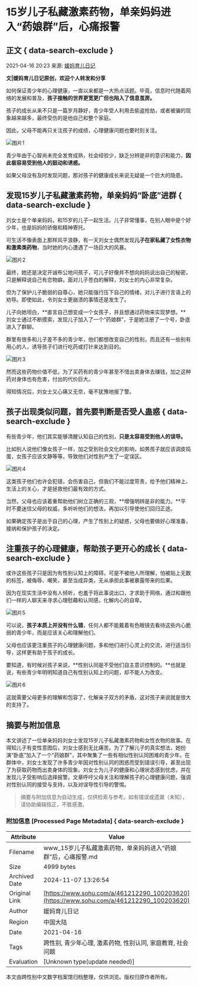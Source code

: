 # 15岁儿子私藏激素药物，单亲妈妈进入“药娘群”后，心痛报警

## 正文 { data-search-exclude }


2021-04-16 20:23 来源: [媛妈育儿日记](https://www.sohu.com/a/461212290_100203620?spm=smpc.content-abroad.content.1.1730985979744HxSX9MX)

**文|媛妈育儿日记原创，欢迎个人转发和分享**

如何保证青少年的心理健康，一直以来都是一大热点话题。毕竟，信息时代随着网络的发展和普及，**孩子接触的世界更宽更广但也陷入了信息茧房。**

孩子的成长从来不只是一篇岁月静好，青少年受人利用去偷盗抢劫，或者被骗的现象越来越多，最终受伤的是他自己和整个家庭。

因此，父母不能再只关注孩子的成绩，心理健康问题也要时刻关注。

![图片1](https://p0.itc.cn/images01/20210416/743771e1f23b4e4c92f5d889c4d67635.jpeg)

青少年由于心智尚未完全发育成熟，社会经验少，缺乏分辨是非的意识和能力，**因此极容易受到他人的鼓动和诱惑。**

如果父母没有及时发现问题，那对孩子的健康成长来说无疑是一个巨大的隐患。

## 发现15岁儿子私藏激素药物，单亲妈妈“卧底”进群 { data-search-exclude }

刘女士是个单亲妈妈，和15岁的儿子一起生活。儿子非常懂事，在别人眼中是个好少年，也是妈妈的骄傲和精神寄托。

可生活不像表面上那样风平浪静，有一天刘女士偶然发现**儿子在家私藏了女性衣物和激素类药物**，当时她的内心遭遇了一场巨大的风暴。

![图片2](https://p8.itc.cn/images01/20210416/466a342d893f4f5a91d32eaba3cf5c97.jpeg)

最终，她还是决定开诚布公地问孩子，可儿子好像并不想向妈妈说出自己的秘密，只是解释说自己有恋物癖。面对儿子苍白的解释，刘女士的内心非常复杂。

但为了保护儿子脆弱的自尊心，她只能强行压下自己的情绪，对儿子进行言语上的劝导。即使如此，令刘女士更崩溃的事情还是发生了。

儿子向她坦白，**直言自己想变成一个女孩子，并且想通过药物来实现梦想。**刘女士通过不断摸索，发现儿子加入了一个“药娘群”，于是她注册了一个号，卧底进入了群聊。

群里有很多和儿子差不多的青少年，他们都想改变自己的性别，而且还有一些别有用心的人，诱导孩子们进行吃药或打针来达到目的。

![图片3](https://p1.itc.cn/images01/20210416/b486c557312a4aaa92a3e0919f927fda.jpeg)

然而这些药物价值不低，为了买药有的青少年甚至不惜出卖身体去赚钱，加之这种药对身体也有危害，付出的代价巨大。

得知情况后，刘女士又心痛又无奈，毫不犹豫地报了警。

## 孩子出现类似问题，首先要判断是否受人蛊惑 { data-search-exclude }

有些青少年，他们其实能够清醒认知自己的性别，**只是太容易受到他人的误导。**

比如别人说他们像女孩子一样，加之受到社会文化的影响，如男孩子就应该调皮捣蛋，女孩子应该文静等等，导致他们对性别产生了一定误区。

![图片4](https://p9.itc.cn/images01/20210416/83a59d61ecd8471895d42c63f202898b.jpeg)

这类孩子他们也许会犯错，会伤害自己，但我们不能过度苛责，给予他们精神上、生活上的关心，才是拯救他们最有效的方式。

当然，父母也应该着重帮助他们树立正确的三观，**增强明辨是非的能力。**平时不要迷信父母的权威，多听听他们的想法，再加以引导使他们回归正途。

如果确定孩子是出于自己的心理，产生了性别上的疑惑，父母也要做好心理准备，接纳和保护孩子的决定。

## 注重孩子的心理健康，帮助孩子更开心的成长 { data-search-exclude }

或许这些孩子只是因为有性别认知上的障碍，可是不被他人所理解，怕被贴上无数的标签，被侮辱、嘲笑，甚至当成异类，无从承担此事被暴露带来的后果。

因为在现实生活中没有人倾听，也羞于将此事说出口，才求助于网络，通过和跟他们一样的人聊天来寻求心理慰藉和认同感，化解内心的自卑。

![图片5](https://p8.itc.cn/images01/20210416/d73007b8cf7d4aa4b402eb32c4f06d0d.jpeg)

可以说，**孩子本质上并没有什么错**，任何人都不能戴着有色眼镜去看待这些内心脆弱的青少年，而是应该关心和理解他们。

父母也应该更注重孩子的心理健康问题，多和他们进行心灵上的交流，进行适当引导，这样更有助于孩子的成长。

要知道，有时候对孩子来说，**性别认同是不受他们自主意识控制的。**也就是说，有些青少年明明知道自己有性别认知上的问题，却不能人为改变。

![图片6](https://p7.itc.cn/images01/20210416/eccf02ada393436b931ed8fd3610a799.jpeg)

这就需要父母更多的理解和包容了，化解亲子双方的矛盾，这对孩子来说就是很大的支持了。
<!-- tcd_original_link https://www.sohu.com/a/461212290_100203620 -->
## 摘要与附加信息

<!-- tcd_abstract -->
本文讲述了一位单亲妈妈刘女士发现15岁儿子私藏激素药物和女性衣物的故事。在得知儿子有变性意图后，刘女士感到无比痛苦。为了了解儿子的真实想法，她扮演“卧底”加入了一个"药娘群"，其中聚集了一些有相似性别认同困难的青少年。在群体中，刘女士发现了许多青少年因对性别认同的困惑而受到错误引导，甚至出现了为获取药物而出卖身体的现象。刘女士为儿子的健康和心理状态感到忧虑，并在发现儿子受影响后选择报警。文章呼吁父母关注和理解孩子的心理健康问题，强调对性别认同的接受与支持，以及对误导性引导的警惕。
<!-- tcd_abstract_end -->

> 摘要与附加信息为自动生成，仅供检索与参考。如有错误或遗漏（未知），请协助编辑指正，不胜感激。

### 附加信息 [Processed Page Metadata] { data-search-exclude }

| Attribute       | Value                                  |
|-----------------|----------------------------------------|
| Filename        | www_15岁儿子私藏激素药物，单亲妈妈进入“药娘群”后，心痛报警.md                             |
| Size            | 4999 bytes                           |
| Archived Date   | 2024-11-07 13:26:54                             |
| Original Link   | [https://www.sohu.com/a/461212290_100203620](https://www.sohu.com/a/461212290_100203620)                       |
| Author          | 媛妈育儿日记                               |
| Region          | 中国大陆                               |
| Date            | 2021-04-16                                 |
| Tags            | 跨性别, 青少年心理, 激素药物, 性别认同, 家庭教育, 社会问题                                 |
| Evaluation            | [Unknown type(update needed)]                                 |
<!-- tcd_table_end -->

本文由跨性别中文数字档案馆归档整理，仅供浏览。版权归原作者所有。
